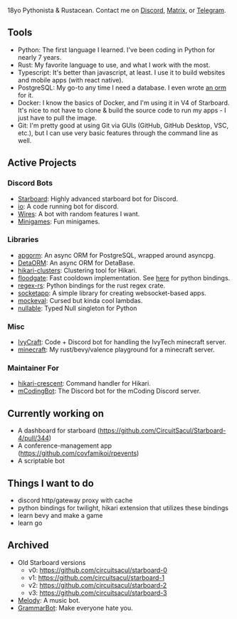 18yo Pythonista & Rustacean. Contact me on [Discord](https://discord.gg/dGAzZDaTS9), [Matrix](https://matrix.to/#/#circuitsacul-room:matrix.org), or [Telegram](https://t.me/circuitsacul).

## Tools
 - Python: The first language I learned. I've been coding in Python for nearly 7 years.
 - Rust: My favorite language to use, and what I work with the most.
 - Typescript: It's better than javascript, at least. I use it to build websites and mobile apps (with react native).
 - PostgreSQL: My go-to any time I need a database. I even wrote [an orm](https://github.com/circuitsacul/apgorm) for it.
 - Docker: I know the basics of Docker, and I'm using it in V4 of Starboard. It's nice to not have to clone & build the source code to run my apps - I just have to pull the image.
 - Git: I'm pretty good at using Git via GUIs (GitHub, GitHub Desktop, VSC, etc.), but I can use very basic features through the command line as well.

## Active Projects
### Discord Bots
 - [Starboard](https://github.com/circuitsacul/starboard-4): Highly advanced starboard bot for Discord.
 - [io](https://github.com/circuitsacul/io): A code running bot for discord.
 - [Wires](https://github.com/circuitsacul/wires): A bot with random features I want.
 - [Minigames](https://github.com/circuitsacul/minigames): Fun minigames.

### Libraries
 - [apgorm](https://github.com/circuitsacul/apgorm): An async ORM for PostgreSQL, wrapped around asyncpg.
 - [DetaORM](https://github.com/circuitsacul/detaorm): An async ORM for DetaBase.
 - [hikari-clusters](https://github.com/circuitsacul/hikari-clusters): Clustering tool for Hikari.
 - [floodgate](https://github.com/circuitsacul/floodgate): Fast cooldown implementation. See [here](https://github.com/lunarmagpie/floodgate) for python bindings.
 - [regex-rs](https://github.com/circuitsacul/regex-rs): Python bindings for the rust regex crate.
 - [socketapp](https://github.com/circuitsacul/socketapp): A simple library for creating websocket-based apps.
 - [mockeval](https://github.com/circuitsacul/mockeval): Cursed but kinda cool lambdas.
 - [nullable](https://github.com/circuitsacul/nullable): Typed Null singleton for Python

### Misc
 - [IvyCraft](https://github.com/circuitsacul/ivycraft): Code + Discord bot for handling the IvyTech minecraft server.
 - [minecraft](https://github.com/circuitsacul/minecraft): My rust/bevy/valence playground for a minecraft server.

### Maintainer For
 - [hikari-crescent](https://github.com/hikari-crescent/hikari-crescent): Command handler for Hikari.
 - [mCodingBot](https://github.com/mcb-dev/mCodingBot): The Discord bot for the mCoding Discord server.

## Currently working on
 - A dashboard for starboard (https://github.com/CircuitSacul/Starboard-4/pull/344)
 - A conference-management app (https://github.com/covfamikoi/rpevents)
 - A scriptable bot

## Things I want to do
 - discord http/gateway proxy with cache
 - python bindings for twilight, hikari extension that utilizes these bindings
 - learn bevy and make a game
 - learn go

## Archived
 - Old Starboard versions
   - v0: https://github.com/circuitsacul/starboard-0
   - v1: https://github.com/circuitsacul/starboard-1
   - v2: https://github.com/circuitsacul/starboard-2
   - v3: https://github.com/circuitsacul/starboard-3
 - [Melody](https://github.com/circuitsacul/melody): A music bot.
 - [GrammarBot](https://github.com/circuitsacul/grammarbot): Make everyone hate you.
